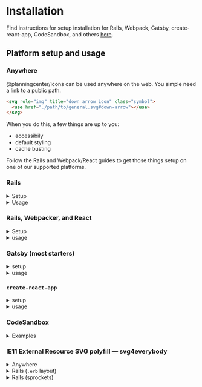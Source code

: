 # Installation

Find instructions for setup installation for Rails, Webpack, Gatsby, create-react-app, CodeSandbox, and others [here](https://github.com/planningcenter/icons/releases).

## Platform setup and usage

### Anywhere

@planningcenter/icons can be used anywhere on the web.
You simple need a link to a public path.

```html
<svg role="img" title="down arrow icon" class="symbol">
  <use href="./path/to/general.svg#down-arrow"></use>
</svg>
```

When you do this, a few things are up to you:

- accessibily
- default styling
- cache busting

Follow the Rails and Webpack/React guides to get those things setup on one of our supported platforms.

### Rails

<details>
<summary>Setup</summary>

Add this to `config/initializers/assets.rb`.

```rb
# Add node_modules as a known asset path
config.assets.paths << Rails.root.join('node_modules')

# Add assets to precompile step
# Add as many sprites as needed
Rails.application.config.assets.precompile += %w(
  @planningcenter/icons/sprites/general.svg
)
```

Add this helper.

```rb
module IconHelper
  def external_icon(name, **attrs)
    planningcenter_svg_use_tag(name, attrs) do |path|
      relativize_asset_path(asset_path(path))
    end
  end
end
```

`planningcenter_svg_use_tag` and `relativize_asset_path` are provided by the [ministrycentered/interfaces](https://github.com/ministrycentered/interfaces/) gem.
It's bundled into all Planning Center apps.

</details>

<details>
<summary>Usage</summary>
Once Rails is setup with the `external_icon` helper, it can be used it like so.

```erb
<%= external_icon("general#down-arrow") %>
```

By default `external_icon` uses the [symbol class, included in this project.](https://github.com/planningcenter/icons/blob/master/css/symbol.css)

We **recommended** styling icons from an ancestor.
This helps to keep app-code separate from icon implementation:

```erb
<span style="color: blue; font-size: 20px">
  <%= external_icon("general#down-arrow") %>
</span>
```

You can add HTML attributes to the `use` tag via the helper.
This can be handy for specially styled icons or those you target via JavaScript.

</details>

### Rails, Webpacker, and React

<details>
<summary>Setup</summary>

Add the `file-loader` npm package (`yarn add file-loader`).

Once installed, add the requisite config to `config/webpacker/environments`.
This tells webpack how to handle required SVG files.

The `publicPath` option ensures that SVG use tags point at a relative `/packs`
path, avoiding using the CloudFront asset host and generating cross-origin
errors.

```js
const { environment } = require("@rails/webpacker");

environment.loaders.append("file", {
  test: /\.svg$/,
  use: [
    {
      loader: "file-loader",
      options: {
        publicPath: "/packs"
      }
    }
  ]
});

module.exports = environment;
```

</details>

<details>
<summary>usage</summary>
With the `file-loader` setup above.
You can use `import` to resolve digested paths to `.svg` assets.

```js
import svgPath from "@planningcenter/icons/sprites/general.svg";

//=> "/packs/23besrhaoub-general.svg"
```

Add `@planningcenter/symbol` to you app (`yarn add @planningcenter/symbol`).
This component handles the display of your SVG sprite, using `use` tags.
It also gives you smart accessible defaults.

Add a component to your app that looks lomething like this.

```jsx
import React from "react";
import Symbol from "@planningcenter/symbol";

import general from "@planningcenter/icons/sprites/general.svg";

let icons = {
  general
};

function ExternalIcon({ symbol: s, ...platformProps }) {
  const [collection, symbol] = s.replace(".svg", "").split("#");

  return (
    <Symbol symbol={`${icons[collection]}#${symbol}`} {...platformProps} />
  );
}

export default ExternalIcon;
```

Run `bin/webpack-dev-server` to get fresh assets in development.

</detail>

<detail>

With the implementation above you can used cached, accessible icons in React, like so.

```jsx
import Icon from "./path/to/external_icon.js"

<Icon symbol="general#down-arrow">
```

We **recommended** styling icons from an ancestor.
This helps to keep app-code separate from icon implementation:

```erb
<span style={{ color: "blue", fontSize: 20 }}>
  <%= external_icon("general#down-arrow") %>
</span>
```

You can add props to the `use` tag via the `Icon` component.
This can be handy for specially styled icons or those you target via JavaScript (that's probably not a good idea but maybe you do it).

```erb
<Icon
  symbol="general#down-arrow"
  id="myIcon"
  class="my-special-icon"
>
```

</details>

### Gatsby (most starters)

<details>
<summary>setup</summary>

add [@planningcenter/icons](https://github.com/planningcenter/icons) and [@planningcenter/symbol](https://github.com/planningcenter/javascript/tree/master/packages/symbol) to your project:

```bash
yarn @planningcenter/icons @planningcenter/symbol
```

</details>

<details>
<summary>usage</summary>

```jsx
import general from "@planningcenter/icons/sprite/general.svg";
import "@planningcenter/icons/css/symbol.css";
import Symbol from "@planningcenter/symbol";

function App() {
  return <Symbol symbol={`${general}#down-arrow`} />;
}
```

</details>

### `create-react-app`

<details>
<summary>setup</summary>

add [@planningcenter/icons](https://github.com/planningcenter/icons) and [@planningcenter/symbol](https://github.com/planningcenter/javascript/tree/master/packages/symbol) to your project:

```bash
yarn @planningcenter/icons @planningcenter/symbol
```

</details>

<details>
<summary>usage</summary>

```jsx
import general from "@planningcenter/icons/sprite/general.svg";
import "@planningcenter/icons/css/symbol.css";
import Symbol from "@planningcenter/symbol";

function App() {
  return <Symbol symbol={`${general}#down-arrow`} />;
}
```

</details>

### CodeSandbox

<details>
<summary>Examples</summary>

[@planningcenter/icons, single SVG](https://codesandbox.io/s/l557znx8qz)  
[@planningcenter/icons, SVG sprite](https://codesandbox.io/s/km3xqvxrn3)

</details>

### IE11 External Resource SVG polyfill — svg4everybody

<details>
<summary>Anywhere</summary>

```html
<script src="/path/to/svg4everybody.js"></script>
<script>
  window.svg4everybody();
</script>
```

</details>

<details>
<summary>Rails (<code>.erb</code> layout)</summary>

### Setup (layout)

```erb
<%= javascript_include_tag "@planningcenter/icons/js/svg4everybody.js">
<script>
  window.svg4everybody()
</script>
```

</details>

<details>
<summary>Rails (sprockets)</summary>

```js
//= require "@planningcenter/icons/js/svg4everybody.js
//= require_self

window.svg4everybody();
```

</details>
